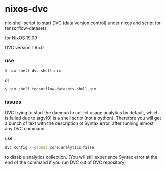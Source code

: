 # nixos-dvc
nix-shell script to start DVC (data version control) under nixos
and script for tensorflow-datasets

for NixOS 19.09

DVC version 1.65.0

### use

```sh
$ nix-shell dvc-shell.nix
```

or

```sh
$ nix-shell tensorflow-datasets-shell.nix
```
### issues

DVC trying to start the daemon to collect usage analytics by default, which is failed due to argv[0] is a shell script (not a python). Therefore you will get a bunch of text with the description of Syntax error,
after running almost any DVC command.

use
```sh
dvc config --global core.analytics false
```
to disable analytics collection. (You will still experience Syntax error at the end of the command if you run DVC out of DVC repository)
